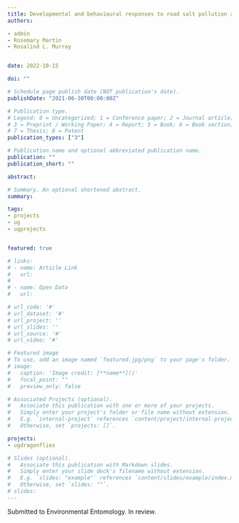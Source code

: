 ```yaml
---
title: Developmental and behavioural responses to road salt pollution across life stages in a semi-aquatic insect
authors:

- admin
- Rosemary Martin
- Rosalind L. Murray


date: 2022-10-15

doi: ""

# Schedule page publish date (NOT publication's date).
publishDate: "2021-06-30T00:00:00Z"

# Publication type.
# Legend: 0 = Uncategorized; 1 = Conference paper; 2 = Journal article;
# 3 = Preprint / Working Paper; 4 = Report; 5 = Book; 6 = Book section;
# 7 = Thesis; 8 = Patent
publication_types: ["3"]

# Publication name and optional abbreviated publication name.
publication: ""
publication_short: ""

abstract: 

# Summary. An optional shortened abstract.
summary:

tags:
- projects
- ug
- ugprojects


featured: true

# links:
# - name: Article Link
#   url:
# 
# - name: Open Data
#   url:

# url_code: '#'
# url_dataset: '#'
# url_project: ''
# url_slides: ''
# url_source: '#'
# url_video: '#'

# Featured image
# To use, add an image named `featured.jpg/png` to your page's folder. 
# image:
#   caption: 'Image credit: [**name**]()'
#   focal_point: ""
#   preview_only: false

# Associated Projects (optional).
#   Associate this publication with one or more of your projects.
#   Simply enter your project's folder or file name without extension.
#   E.g. `internal-project` references `content/project/internal-project/index.md`.
#   Otherwise, set `projects: []`.

projects:
- ugdragonflies

# Slides (optional).
#   Associate this publication with Markdown slides.
#   Simply enter your slide deck's filename without extension.
#   E.g. `slides: "example"` references `content/slides/example/index.md`.
#   Otherwise, set `slides: ""`.
# slides:
---
```


Submitted to Environmental Entomology. In review.
